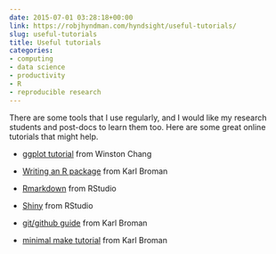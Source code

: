 ```yaml
---
date: 2015-07-01 03:28:18+00:00
link: https://robjhyndman.com/hyndsight/useful-tutorials/
slug: useful-tutorials
title: Useful tutorials
categories:
- computing
- data science
- productivity
- R
- reproducible research
---
```


There are some tools that I use regularly, and I would like my research students and post-docs to learn them too. Here are some great online tutorials that might help.



  * [ggplot tutorial](http://www.cookbook-r.com/Graphs/) from Winston Chang

  * [Writing an R package](http://kbroman.org/pkg_primer/) from Karl Broman

  * [Rmarkdown](http://rmarkdown.rstudio.com/) from RStudio

  * [Shiny](http://shiny.rstudio.com/tutorial/) from RStudio

  * [git/github guide](http://kbroman.org/github_tutorial/) from Karl Broman

  * [minimal make tutorial](http://kbroman.org/minimal_make/) from Karl Broman

